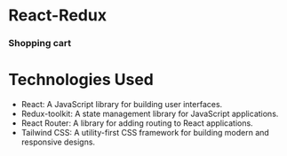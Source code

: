 # React-Redux 
### Shopping cart


# Technologies Used
* React: A JavaScript library for building user interfaces.
* Redux-toolkit: A state management library for JavaScript applications.
* React Router: A library for adding routing to React applications.
* Tailwind CSS: A utility-first CSS framework for building modern and responsive designs.

